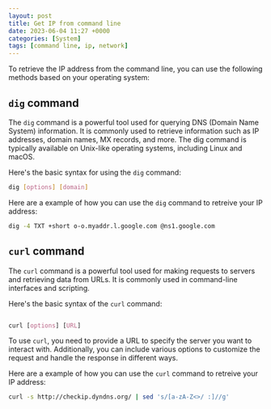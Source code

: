 ```yaml
---
layout: post
title: Get IP from command line
date: 2023-06-04 11:27 +0000
categories: [System]
tags: [command line, ip, network]
---
```


To retrieve the IP address from the command line, you can use the following methods based on your operating system:

## `dig` command

The `dig` command is a powerful tool used for querying DNS (Domain Name System) information. It is commonly used to retrieve information such as IP addresses, domain names, MX records, and more. The dig command is typically available on Unix-like operating systems, including Linux and macOS.

Here's the basic syntax for using the `dig` command:

```bash
dig [options] [domain]
```

Here are a example of how you can use the `dig` command to retreive your IP address: 

```bash
dig -4 TXT +short o-o.myaddr.l.google.com @ns1.google.com
```

## `curl` command

The `curl` command is a powerful tool used for making requests to servers and retrieving data from URLs. It is commonly used in command-line interfaces and scripting.

Here's the basic syntax of the `curl` command:

```css

curl [options] [URL]
```

To use `curl`, you need to provide a URL to specify the server you want to interact with. Additionally, you can include various options to customize the request and handle the response in different ways.

Here are a example of how you can use the `curl` command to retreive your IP address:

```bash
curl -s http://checkip.dyndns.org/ | sed 's/[a-zA-Z<>/ :]//g'
```

